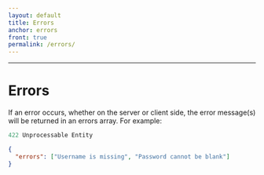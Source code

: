 ```yaml
---
layout: default
title: Errors
anchor: errors
front: true
permalink: /errors/
---
```


-------------------
# Errors

If an error occurs, whether on the server or client side, the error message(s) will be returned in an errors array. For example:

```javascript
422 Unprocessable Entity
```

```json
{
  "errors": ["Username is missing", "Password cannot be blank"]
}
```